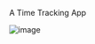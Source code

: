 A Time Tracking App


![image](https://github.com/user-attachments/assets/ea58d831-86ec-4683-9aca-0260ed0a1d41)
